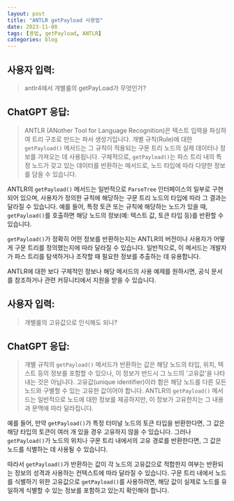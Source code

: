 ```yaml
---
layout: post
title: "ANTLR getPayload 사용법"
date: 2023-11-08
tags: [용법, getPayload, ANTLR]
categories: blog
---
```


## 사용자 입력:
> antlr4에서 개별룰의 getPayLoad가 무엇인가?

## ChatGPT 응답:
> ANTLR (ANother Tool for Language Recognition)은 텍스트 입력을 파싱하여 트리 구조로 만드는 파서 생성기입니다. 개별 규칙(Rule)에 대한 `getPayload()` 메서드는 그 규칙이 적용되는 구문 트리 노드의 실제 데이터나 정보를 가져오는 데 사용됩니다. 구체적으로, `getPayload()`는 파스 트리 내의 특정 노드가 갖고 있는 데이터를 반환하는 메서드로, 노드 타입에 따라 다양한 정보를 담을 수 있습니다.

ANTLR의 `getPayload()` 메서드는 일반적으로 `ParseTree` 인터페이스의 일부로 구현되어 있으며, 사용자가 정의한 규칙에 해당하는 구문 트리 노드의 타입에 따라 그 결과는 달라질 수 있습니다. 예를 들어, 특정 토큰 또는 규칙에 해당하는 노드가 있을 때, `getPayload()`를 호출하면 해당 노드의 정보(예: 텍스트 값, 토큰 타입 등)를 반환할 수 있습니다.

`getPayload()`가 정확히 어떤 정보를 반환하는지는 ANTLR의 버전이나 사용자가 어떻게 구문 트리를 정의했는지에 따라 달라질 수 있습니다. 일반적으로, 이 메서드는 개발자가 파스 트리를 탐색하거나 조작할 때 필요한 정보를 추출하는 데 유용합니다.

ANTLR에 대한 보다 구체적인 정보나 해당 메서드의 사용 예제를 원하시면, 공식 문서를 참조하거나 관련 커뮤니티에서 지원을 받을 수 있습니다.

## 사용자 입력:
> 개별룰의 고유값으로 인식해도 되나?

## ChatGPT 응답:
> 개별 규칙의 `getPayload()` 메서드가 반환하는 값은 해당 노드의 타입, 위치, 텍스트 등의 정보를 포함할 수 있으나, 이 정보가 반드시 그 노드의 '고유값'을 나타내는 것은 아닙니다. 고유값(unique identifier)이라 함은 해당 노드를 다른 모든 노드와 구별할 수 있는 고유한 값이어야 합니다. ANTLR의 `getPayload()` 메서드는 일반적으로 노드에 대한 정보를 제공하지만, 이 정보가 고유한지는 그 내용과 문맥에 따라 달라집니다.

예를 들어, 만약 `getPayload()`가 특정 터미널 노드의 토큰 타입을 반환한다면, 그 값은 해당 타입의 토큰이 여러 개 있을 경우 고유하지 않을 수 있습니다. 그러나 `getPayload()`가 노드의 위치나 구문 트리 내에서의 고유 경로를 반환한다면, 그 값은 노드를 식별하는 데 사용될 수 있습니다.

따라서 `getPayload()`가 반환하는 값이 각 노드의 고유값으로 적합한지 여부는 반환되는 정보의 성격과 사용하는 컨텍스트에 따라 달라질 수 있습니다. 구문 트리 내에서 노드를 식별하기 위한 고유값으로 `getPayload()`를 사용하려면, 해당 값이 실제로 노드를 유일하게 식별할 수 있는 정보를 포함하고 있는지 확인해야 합니다.


